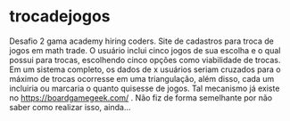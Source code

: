 # trocadejogos
Desafio 2 gama academy hiring coders. 
Site de cadastros para troca de jogos em math trade. 
O usuário inclui cinco jogos de sua escolha e o qual possui para trocas, escolhendo cinco opções como viabilidade de trocas.
Em um sistema completo, os dados de x usuários seriam cruzados para o máximo de trocas ocorresse em uma triangulação, 
além disso, cada um incluiria ou marcaria  o quanto quisesse de jogos. Tal mecanismo já existe no https://boardgamegeek.com/ . 
Não fiz de forma semelhante por não saber como realizar isso, ainda...
